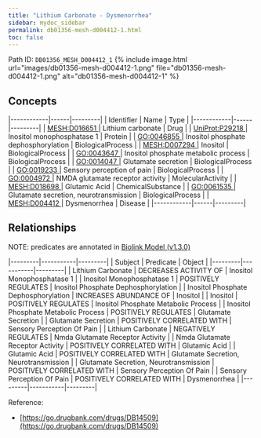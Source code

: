 ```yaml
---
title: "Lithium Carbonate - Dysmenorrhea"
sidebar: mydoc_sidebar
permalink: db01356-mesh-d004412-1.html
toc: false 
---
```



Path ID: `DB01356_MESH_D004412_1`
{% include image.html url="images/db01356-mesh-d004412-1.png" file="db01356-mesh-d004412-1.png" alt="db01356-mesh-d004412-1" %}

## Concepts

|------------|------|---------|
| Identifier | Name | Type    |
|------------|------|---------|
| <a href="https://identifiers.org/MESH:D016651">MESH:D016651 </a> | Lithium carbonate | Drug |
| <a href="https://identifiers.org/UniProt:P29218">UniProt:P29218 </a> | Inositol monophosphatase 1 | Protein |
| <a href="https://identifiers.org/GO:0046855">GO:0046855 </a> | Inositol phosphate dephosphorylation | BiologicalProcess |
| <a href="https://identifiers.org/MESH:D007294">MESH:D007294 </a> | Inositol | BiologicalProcess |
| <a href="https://identifiers.org/GO:0043647">GO:0043647 </a> | Inositol phosphate metabolic process | BiologicalProcess |
| <a href="https://identifiers.org/GO:0014047">GO:0014047 </a> | Glutamate secretion | BiologicalProcess |
| <a href="https://identifiers.org/GO:0019233">GO:0019233 </a> | Sensory perception of pain | BiologicalProcess |
| <a href="https://identifiers.org/GO:0004972">GO:0004972 </a> | NMDA glutamate receptor activity | MolecularActivity |
| <a href="https://identifiers.org/MESH:D018698">MESH:D018698 </a> | Glutamic Acid | ChemicalSubstance |
| <a href="https://identifiers.org/GO:0061535">GO:0061535 </a> | Glutamate secretion, neurotransmission | BiologicalProcess |
| <a href="https://identifiers.org/MESH:D004412">MESH:D004412 </a> | Dysmenorrhea | Disease |
|------------|------|---------|

## Relationships


NOTE: predicates are annotated in <a href="https://github.com/biolink/biolink-model/releases/tag/v1.3.0">Biolink Model (v1.3.0)</a>

|---------|-----------|---------|
| Subject | Predicate | Object  |
|---------|-----------|---------|
| Lithium Carbonate | DECREASES ACTIVITY OF | Inositol Monophosphatase 1 |
| Inositol Monophosphatase 1 | POSITIVELY REGULATES | Inositol Phosphate Dephosphorylation |
| Inositol Phosphate Dephosphorylation | INCREASES ABUNDANCE OF | Inositol |
| Inositol | POSITIVELY REGULATES | Inositol Phosphate Metabolic Process |
| Inositol Phosphate Metabolic Process | POSITIVELY REGULATES | Glutamate Secretion |
| Glutamate Secretion | POSITIVELY CORRELATED WITH | Sensory Perception Of Pain |
| Lithium Carbonate | NEGATIVELY REGULATES | Nmda Glutamate Receptor Activity |
| Nmda Glutamate Receptor Activity | POSITIVELY CORRELATED WITH | Glutamic Acid |
| Glutamic Acid | POSITIVELY CORRELATED WITH | Glutamate Secretion, Neurotransmission |
| Glutamate Secretion, Neurotransmission | POSITIVELY CORRELATED WITH | Sensory Perception Of Pain |
| Sensory Perception Of Pain | POSITIVELY CORRELATED WITH | Dysmenorrhea |
|---------|-----------|---------|

Reference: 
  - [https://go.drugbank.com/drugs/DB14509](https://go.drugbank.com/drugs/DB14509)
